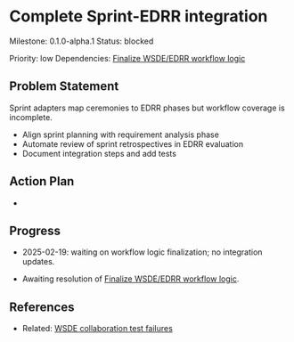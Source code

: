 # Complete Sprint-EDRR integration
Milestone: 0.1.0-alpha.1
Status: blocked

Priority: low
Dependencies: [Finalize WSDE/EDRR workflow logic](Finalize-WSDE-EDRR-workflow-logic.md)

## Problem Statement
<description>



Sprint adapters map ceremonies to EDRR phases but workflow coverage is incomplete.

- Align sprint planning with requirement analysis phase
- Automate review of sprint retrospectives in EDRR evaluation
- Document integration steps and add tests

## Action Plan
- <tasks>

## Progress
- 2025-02-19: waiting on workflow logic finalization; no integration updates.

- Awaiting resolution of [Finalize WSDE/EDRR workflow logic](Finalize-WSDE-EDRR-workflow-logic.md).

## References

- Related: [WSDE collaboration test failures](archived/WSDE-collaboration-test-failures.md)
